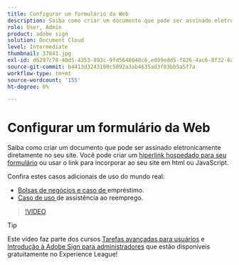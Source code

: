 ```yaml
---
title: Configurar um formulário da Web
description: Saiba como criar um documento que pode ser assinado eletronicamente diretamente no seu site
role: User, Admin
product: adobe sign
solution: Document Cloud
level: Intermediate
thumbnail: 37841.jpg
exl-id: d6297c78-40d5-4353-893c-9fd5648048c6,ed99edd5-f826-4ac6-8f32-6a4e6e48ddc6
source-git-commit: b4413d3243190c5892a3ab4635ad3f03bb5a5f7a
workflow-type: tm+mt
source-wordcount: '155'
ht-degree: 0%

---
```


# Configurar um formulário da Web

Saiba como criar um documento que pode ser assinado eletronicamente diretamente no seu site. Você pode criar um [hiperlink hospedado para seu formulário](https://salesforceintegration.na2.echosign.com/public/esignWidget?wid=CBFCIBAA3AAABLblqZhAa5MmTHYoyIwWia3GbWuwgXo0CqUPbm9Fndza1A51v56MP1PP5GL6UzOKpAYQ9RTI*) ou usar o link para incorporar ao seu site em html ou JavaScript.

Confira estes casos adicionais de uso do mundo real:

* [Bolsas de negócios e caso de ](https://experienceleague.adobe.com/docs/document-cloud-learn/sign-learning-hub/expand/recipes/gov/usecasegovgrants.html?lang=en) empréstimo.
* [Caso de uso ](https://experienceleague.adobe.com/docs/document-cloud-learn/sign-learning-hub/expand/recipes/gov/usecasegovreemployment.html?lang=en) de assistência ao reemprego.

>[!VIDEO](https://video.tv.adobe.com/v/37841?hidetitle=true)

>[!TIP]
>
>Este vídeo faz parte dos cursos [Tarefas avançadas para usuários](https://experienceleague.adobe.com/?recommended=Sign-U-1-2020.3) e [Introdução à Adobe Sign para administradores](https://experienceleague.adobe.com/?recommended=Sign-A-1-2020.2) que estão disponíveis gratuitamente no Experience League!

